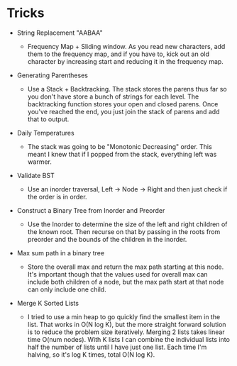 # Tricks

* String Replacement "AABAA"
    * Frequency Map + Sliding window. As you read new characters, add them to the frequency map, and if you have to, kick out an old character by increasing start and reducing it in the frequency map.

* Generating Parentheses
    * Use a Stack + Backtracking. The stack stores the parens thus far so you don't have store a bunch of strings for each level. The backtracking function stores your open and closed parens. Once you've reached the end, you just join the stack of parens and add that to output.

* Daily Temperatures
    * The stack was going to be "Monotonic Decreasing" order. This meant I knew that if I popped from the stack, everything left was warmer.

* Validate BST
    * Use an inorder traversal, Left -> Node -> Right and then just check if the order is in order.

* Construct a Binary Tree from Inorder and Preorder
    * Use the Inorder to determine the size of the left and right children of the known root. Then recurse on that by passing in the roots from preorder and the bounds of the children in the inorder.

* Max sum path in a binary tree
    * Store the overall max and return the max path starting at this node. It's important though that the values used for overall max can include both children of a node, but the max path start at that node can only include one child.

* Merge K Sorted Lists
    * I tried to use a min heap to go quickly find the smallest item in the list. That works in O(N log K), but the more straight forward solution is to reduce the problem size iteratively. Merging 2 lists takes linear time O(num nodes). With K lists I can combine the individual lists into half the number of lists until I have just one list. Each time I'm halving, so it's log K times, total O(N log K).